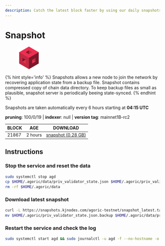 ```yaml
---
description: Catch the latest block faster by using our daily snapshots.
---
```


# Snapshot

<figure><img src="https://raw.githubusercontent.com/kj89/cosmos-images/main/logos/agoric.png" alt=""><figcaption></figcaption></figure>

{% hint style='info' %}
Snapshots allows a new node to join the network by recovering application state from a backup file. 
Snapshot contains compressed copy of chain data directory. To keep backup files as small as plausible, 
snapshot server is periodically beeing state-synced.
{% endhint %}

Snapshots are taken automatically every 6 hours starting at **04:15 UTC**

**pruning**: 100/0/19 | **indexer**: null | **version tag**: mainnet1B-rc2

| BLOCK             | AGE             | DOWNLOAD                                                                                            |
| ----------------- | --------------- | --------------------------------------------------------------------------------------------------- |
| 21867 | 2 hours | [snapshot (0.28 GB)](https://snapshots.kjnodes.com/agoric-testnet/snapshot\_latest.tar.lz4) |

## Instructions

### Stop the service and reset the data

```bash
sudo systemctl stop agd
cp $HOME/.agoric/data/priv_validator_state.json $HOME/.agoric/priv_validator_state.json.backup
rm -rf $HOME/.agoric/data
```

### Download latest snapshot

```bash
curl -L https://snapshots.kjnodes.com/agoric-testnet/snapshot_latest.tar.lz4 | tar -Ilz4 -xf - -C $HOME/.agoric
mv $HOME/.agoric/priv_validator_state.json.backup $HOME/.agoric/data/priv_validator_state.json
```

### Restart the service and check the log

```bash
sudo systemctl start agd && sudo journalctl -u agd -f --no-hostname -o cat
```
